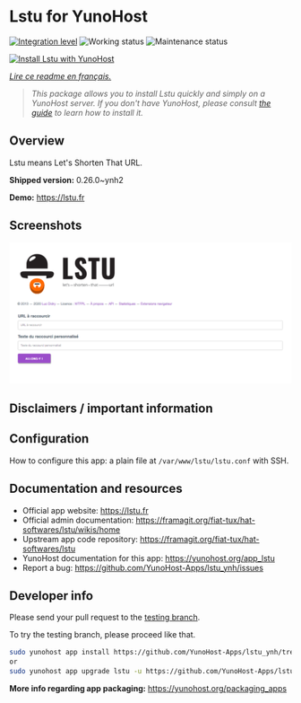 <!--
N.B.: This README was automatically generated by https://github.com/YunoHost/apps/tree/master/tools/README-generator
It shall NOT be edited by hand.
-->

# Lstu for YunoHost

[![Integration level](https://dash.yunohost.org/integration/lstu.svg)](https://dash.yunohost.org/appci/app/lstu) ![Working status](https://ci-apps.yunohost.org/ci/badges/lstu.status.svg) ![Maintenance status](https://ci-apps.yunohost.org/ci/badges/lstu.maintain.svg)

[![Install Lstu with YunoHost](https://install-app.yunohost.org/install-with-yunohost.svg)](https://install-app.yunohost.org/?app=lstu)

*[Lire ce readme en français.](./README_fr.md)*

> *This package allows you to install Lstu quickly and simply on a YunoHost server.
If you don't have YunoHost, please consult [the guide](https://yunohost.org/#/install) to learn how to install it.*

## Overview

Lstu means Let's Shorten That URL.


**Shipped version:** 0.26.0~ynh2

**Demo:** https://lstu.fr

## Screenshots

![Screenshot of Lstu](./doc/screenshots/LSTU_screenshot.png)

## Disclaimers / important information

## Configuration

How to configure this app: a plain file at `/var/www/lstu/lstu.conf` with SSH.

## Documentation and resources

* Official app website: <https://lstu.fr>
* Official admin documentation: <https://framagit.org/fiat-tux/hat-softwares/lstu/wikis/home>
* Upstream app code repository: <https://framagit.org/fiat-tux/hat-softwares/lstu>
* YunoHost documentation for this app: <https://yunohost.org/app_lstu>
* Report a bug: <https://github.com/YunoHost-Apps/lstu_ynh/issues>

## Developer info

Please send your pull request to the [testing branch](https://github.com/YunoHost-Apps/lstu_ynh/tree/testing).

To try the testing branch, please proceed like that.

``` bash
sudo yunohost app install https://github.com/YunoHost-Apps/lstu_ynh/tree/testing --debug
or
sudo yunohost app upgrade lstu -u https://github.com/YunoHost-Apps/lstu_ynh/tree/testing --debug
```

**More info regarding app packaging:** <https://yunohost.org/packaging_apps>
